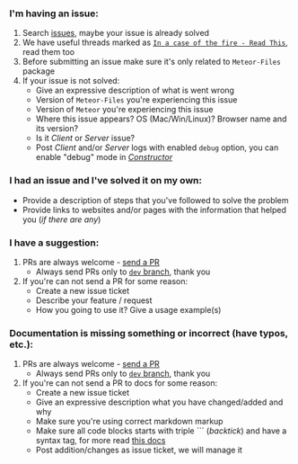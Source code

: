 ### I'm having an issue:
 1. Search [issues](https://github.com/VeliovGroup/Meteor-Files/issues), maybe your issue is already solved
 2. We have useful threads marked as [`In a case of the fire - Read This`](https://github.com/VeliovGroup/Meteor-Files/issues?utf8=✓&q=label%3A%22In%20a%20case%20of%20the%20fire%20-%20Read%20This%22), read them too
 3. Before submitting an issue make sure it's only related to `Meteor-Files` package
 4. If your issue is not solved:
     - Give an expressive description of what is went wrong
     - Version of `Meteor-Files` you're experiencing this issue
     - Version of `Meteor` you're experiencing this issue
     - Where this issue appears? OS (Mac/Win/Linux)? Browser name and its version?
     - Is it *Client* or *Server* issue?
     - Post *Client* and/or *Server* logs with enabled `debug` option, you can enable "debug" mode in [*Constructor*](https://github.com/VeliovGroup/Meteor-Files/wiki/Constructor)

### I had an issue and I've solved it on my own:
 - Provide a description of steps that you've followed to solve the problem
 - Provide links to websites and/or pages with the information that helped you (*if there are any*)

### I have a suggestion:
 1. PRs are always welcome - [send a PR](https://github.com/VeliovGroup/Meteor-Files/compare)
     - Always send PRs only to [`dev` branch](https://github.com/VeliovGroup/Meteor-Files/compare/dev), thank you
 2. If you're can not send a PR for some reason:
     - Create a new issue ticket
     - Describe your feature / request
     - How you going to use it? Give a usage example(s)

### Documentation is missing something or incorrect (have typos, etc.):
 1. PRs are always welcome - [send a PR](https://github.com/VeliovGroup/Meteor-Files/compare)
     - Always send PRs only to [`dev` branch](https://github.com/VeliovGroup/Meteor-Files/compare/dev), thank you
 2. If you're can not send a PR to docs for some reason:
     - Create a new issue ticket
     - Give an expressive description what you have changed/added and why
     - Make sure you're using correct markdown markup
     - Make sure all code blocks starts with triple ``` (*backtick*) and have a syntax tag, for more read [this docs](https://help.github.com/articles/creating-and-highlighting-code-blocks/#syntax-highlighting)
     - Post addition/changes as issue ticket, we will manage it
